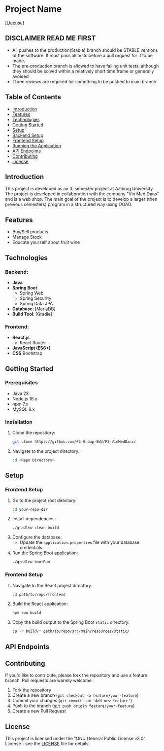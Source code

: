 # Project Name

[[License](https://github.com/P3-Group-SW3/P3-VinMedDans/blob/main/LICENSE)]


## DISCLAIMER READ ME FIRST
- All pushes to the production(Stable) branch should be STABLE versions of the software. It must pass all tests before a pull request for it to be made. 
- The pre-production branch is allowed to have failing unit tests, although they should be solved within a relatively short time frame or generally avoided
- Three reviews are required for something to be pushed to main branch

## Table of Contents
- [Introduction](#introduction)
- [Features](#features)
- [Technologies](#technologies)
- [Getting Started](#getting-started)
- [Setup](#Setup)
- [Backend Setup](#backend-setup)
- [Frontend Setup](#Frontend-setup)
- [Running the Application](#running-the-application)
- [API Endpoints](#api-endpoints)
- [Contributing](#contributing)
- [License](#license)

## Introduction

This project is developed as an 3. semester project at Aalborg University. The project is developed in collaboration with the company "Vin Med Dans" and is a web shop. The main goal of the project is to develop a larger (then previous semesters) program in a structured way using OOAD.

## Features

- Buy/Sell products
- Manage Stock
- Educate yourself about fruit wine

## Technologies

### Backend:
- **Java** 
- **Spring Boot** 
  - Spring Web
  - Spring Security
  - Spring Data JPA
- **Database**: [MariaDB]
- **Build Tool**: [Gradle]

### Frontend:
- **React.js**
  - React Router
- **JavaScript (ES6+)**
- **CSS** Bootstrap

## Getting Started

### Prerequisites
  - Java 23
  - Node.js 16.x
  - npm 7.x
  - MySQL 8.x

### Installation
1. Clone the repository:
    ```bash
    git clone https://github.com/P3-Group-SW3/P3-VinMedDans/
    ```
2. Navigate to the project directory:
    ```bash
    cd <Repo Directory>
    ```


## Setup

  ### Frontend Setup
  1. Go to the project root directory:
      ```bash
      cd your-repo-dir
      ```
  2. Install dependencies:
      ```bash
      ./gradlew clean build
      ```
  3. Configure the database:
     - Update the `application.properties` file with your database credentials.
  4. Run the Spring Boot application:
      ```bash
      ./gradlew bootRun
      ```

  ### Frontend Setup
  1. Navigate to the React project directory:
      ```bash
      cd path/to/repo/frontend
      ```
  2. Build the React application:
      ```bash
      npm run build
      ```
  3. Copy the build output to the Spring Boot `static` directory:
      ```bash
      cp -r build/* path/to/repo/src/main/resources/static/
      ```

## API Endpoints


## Contributing

If you'd like to contribute, please fork the repository and use a feature branch. Pull requests are warmly welcome.

1. Fork the repository
2. Create a new branch (`git checkout -b feature/your-feature`)
3. Commit your changes (`git commit -am 'Add new feature'`)
4. Push to the branch (`git push origin feature/your-feature`)
5. Create a new Pull Request


## License

This project is licensed under the "GNU General Public License v3.0" License - see the [LICENSE](LICENSE) file for details.

